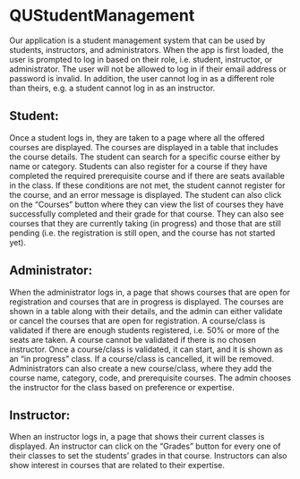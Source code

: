 # QUStudentManagement
Our application is a student management system that can be used by students, instructors, and administrators. When the app is first loaded, the user is prompted to log in based on their role, i.e. student, instructor, or administrator. The user will not be allowed to log in if their email address or password is invalid. In addition, the user cannot log in as a different role than theirs, e.g. a student cannot log in as an instructor.
## Student:
Once a student logs in, they are taken to a page where all the offered courses are displayed. The courses are displayed in a table that includes the course details. The student can search for a specific course either by name or category. Students can also register for a course if they have completed the required prerequisite course and if there are seats available in the class. If these conditions are not met, the student cannot register for the course, and an error message is displayed. The student can also click on the “Courses” button where they can view the list of courses they have successfully completed and their grade for that course. They can also see courses that they are currently taking (in progress) and those that are still pending (i.e. the registration is still open, and the course has not started yet).   
## Administrator: 
When the administrator logs in, a page that shows courses that are open for registration and courses that are in progress is displayed. The courses are shown in a table along with their details, and the admin can either validate or cancel the courses that are open for registration. A course/class is validated if there are enough students registered, i.e. 50% or more of the seats are taken. A course cannot be validated if there is no chosen instructor. Once a course/class is validated, it can start, and it is shown as an “in progress” class. If a course/class is cancelled, it will be removed. Administrators can also create a new course/class, where they add the course name, category, code, and prerequisite courses. The admin chooses the instructor for the class based on preference or expertise.
## Instructor:
When an instructor logs in, a page that shows their current classes is displayed. An instructor can click on the “Grades” button for every one of their classes to set the students’ grades in that course. Instructors can also show interest in courses that are related to their expertise.

